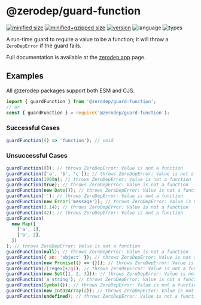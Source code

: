 # @zerodep/guard-function

[![minified size](https://img.shields.io/bundlephobia/min/@zerodep/guard-function?style=flat-square&color=blue)](https://bundlephobia.com/package/@zerodep/guard-function)
[![minified+gzipped size](https://img.shields.io/bundlephobia/minzip/@zerodep/guard-function?style=flat-square&color=blue)](https://bundlephobia.com/package/@zerodep/guard-function)
[![version](https://img.shields.io/npm/v/@zerodep/guard-function?style=flat-square&color=blue)](https://www.npmjs.com/package/@zerodep/guard-function)
![language](https://img.shields.io/badge/typescript-100%25-blue?style=flat-square)
![types](https://img.shields.io/badge/types-included-blue?style=flat-square)

A run-time guard to require a value to be a function; it will throw a `ZeroDepError` if the guard fails.

Full documentation is available at the [zerodep.app](http://zerodep.app/iguard/function) page.

## Examples

All @zerodep packages support both ESM and CJS.

```javascript
import { guardFunction } from '@zerodep/guard-function';
// or
const { guardFunction } = require('@zerodep/guard-function');
```

### Successful Cases

```javascript
guardFunction(() => 'function'); // void
```

### Unsuccessful Cases

```javascript
guardFunction([]); // throws ZeroDepError: Value is not a function
guardFunction(['a', 'b', 'c']); // throws ZeroDepError: Value is not a function
guardFunction(1000n); // throws ZeroDepError: Value is not a function
guardFunction(true); // throws ZeroDepError: Value is not a function
guardFunction(new Date()); // throws ZeroDepError: Value is not a function
guardFunction(''); // throws ZeroDepError: Value is not a function
guardFunction(new Error('message')); // throws ZeroDepError: Value is not a function
guardFunction(3.14); // throws ZeroDepError: Value is not a function
guardFunction(42); // throws ZeroDepError: Value is not a function
guardFunction(
  new Map([
    ['a', 1],
    ['b', 2],
  ])
); // throws ZeroDepError: Value is not a function
guardFunction(null); // throws ZeroDepError: Value is not a function
guardFunction({ an: 'object' }); // throws ZeroDepError: Value is not a function
guardFunction(new Promise(() => {})); // throws ZeroDepError: Value is not a function
guardFunction(/[regex]+/gi); // throws ZeroDepError: Value is not a function
guardFunction(new Set([1, 2, 3])); // throws ZeroDepError: Value is not a function
guardFunction('a string'); // throws ZeroDepError: Value is not a function
guardFunction(Symbol()); // throws ZeroDepError: Value is not a function
guardFunction(new Int32Array(2)); // throws ZeroDepError: Value is not a function
guardFunction(undefined); // throws ZeroDepError: Value is not a function
```
